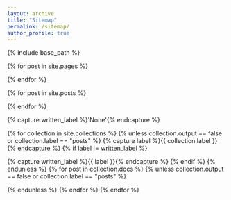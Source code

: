 ```yaml
---
layout: archive
title: "Sitemap"
permalink: /sitemap/
author_profile: true
---
```


{% include base_path %}

<!--A list of all the posts and pages found on the site. For you robots out there is an [XML version]({{ base_path }}/sitemap.xml) available for digesting as well.-->

<!--<h2>Pages</h2>-->
{% for post in site.pages %}
  <!--{% include archive-single.html %}-->
{% endfor %}

<!--<h2>Posts</h2>-->
{% for post in site.posts %}
  <!--{% include archive-single.html %}-->
{% endfor %}

{% capture written_label %}'None'{% endcapture %}

{% for collection in site.collections %}
{% unless collection.output == false or collection.label == "posts" %}
  {% capture label %}{{ collection.label }}{% endcapture %}
  {% if label != written_label %}
  <!--<h2>{{ label }}</h2>-->
  {% capture written_label %}{{ label }}{% endcapture %}
  {% endif %}
{% endunless %}
{% for post in collection.docs %}
  {% unless collection.output == false or collection.label == "posts" %}
  <!--{% include archive-single.html %}-->
  {% endunless %}
{% endfor %}
{% endfor %}
